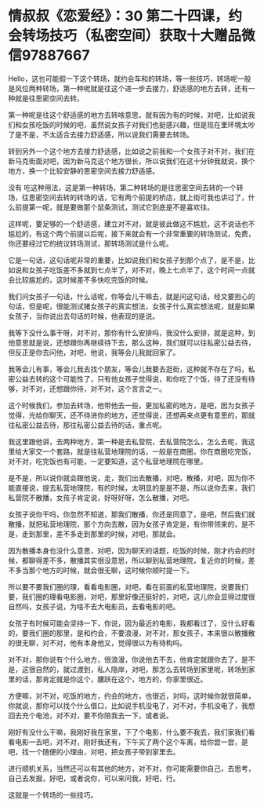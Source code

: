 # 情叔叔《恋爱经》：30 第二十四课，约会转场技巧（私密空间）获取十大赠品微信97887667

Hello，这也可能假一下这个转场，就约会车和的转场，等一些技巧，转场呢一般是风位两种转场，第一种呢就是往这个进一步去接力，舒适感的地方去转，还有一种就是往思密空间去转。

第一种呢是往这个舒适感的地方去转啥意思，就有因为有的时候，对吧，比如说我们和女孩吃饭的时候的吧，虽然说女孩子对我们也挺感兴趣，但是现在里环境太吵了是不是，不太适合去接力舒适感，所以说我们需要去转场。

转到另外一个这个地方去接力舒适感，比如说之前我和一个女孩子对不对，我们在新马克街面对吧，因为新马克这个地方很长，所以说我们在这十分钟我就说，换个地方，换一个比较安静的思密空间去接力舒适感。

没有 吃这种用法，这是第一种转场，第二种转场的是往思密空间去转的一个转场，往思密空间去转的转场的话，它有两个前提的桥店，就上街可我也讲过了，什么前提第一呢，就是要做那个鼠条测试，测试它到底是不是喜欢往。

这样呢，要足够的一个舒适感，建立对不对，就是彼此做这不尴尬，这不说话也不尴尬的，有这个两个前提以后呢，接下来就会有一个非常重要的转场测试，免费，你还要经过它的统议转场测试，那转场测试是什么呢。

它是一句话，这句话呢非常的重要，比如说我们和女孩子到那个点了，是不是，比如说和女孩子吃饭差不多就到七点半了，对不对，晚上七点半了，这个时间一点就会比较尴尬的，这时候差不多快吃完饭的时候。

我们问女孩子一句话，什么话呢，你等会儿干嘛去，就是问这句话，经文要担心的句话，但是呢，很能测试猪女孩子的真实想法，女孩子什么真实想法呢，就是如果女孩子，当你说出去句话的时候，他表现的是说。

我等下没什么事干呀，对不对，那你有什么安排吗，我没什么安排，就是这种，到他意思就是说，还想跟你再继续待下去，那么这种，我们就可以往私密公益去待，但反正是你去问他，对吧，他说，我等会儿我就回家了。

我等会儿有事，等会儿我去找个朋友，等会儿我要去逛街，这种就不存在了吗，私密公益去转的这个可能性了，只有他女孩子觉得说，和你吃了个饭，待了还没有待够，对不对，还想跟你待，对不对，这个言言之一。

这个时候我们，参加去转场，他带他去一些，更加私密的地方，是吧，因为女孩子觉得，光给你聊天，还不待进你的地方，还觉得说，还想再来点更有意思的，那就往私密公益去待，那往私密公益去待的话，重点呢。

我这里跟他讲，去两种地方，第一种是去私营院，去私营院怎么，怎么去呢，我这里给大家交一个套路，就是往私营地理院的话，一般是在商圈，你在商圈吃完饭，对不对，吃完饭也有可能，一定要知道，这个私营地理院在哪里。

是不是，所以说你就会跟他说，走，我们出去散播，对吧，散播，对吧，因为你不能直接说，提去私营地理院，有的时候，太明显的是是不是，所以说你去来，我们私营院不散播，女孩子肯定说，好呀好呀，怎么散播，对吧。

女孩子说你干吗，你忽然不知道，那我们散播，你还是同意了，是吧，然后我们就散播，就把私营地理院，那个方向去散，因为女孩子肯定是，有你带领来的，是不是，走到那里，差不多走到那里的时候，对吧，那就会。

因为散播本身也没什么意思，对吧，因为聊天的话题，吃饭的时候，刚才约会的时候，都聊得差不多，散播其实很没意思，所以聊到私营地理院，复近你的时候，差不多当那个地方的时候，就会很无聊，这时候你顺时提一下。

所以要不要我们圈的理，看看电影圈，对吧，看在前面的私营地理院，说要我们要，我们圈的理看电影圈，对吧，那里好像还挺好的，对吧，这儿你会显得过度很自然吗，女孩子说，为啥不去大电影员，去看电影的吧。

女孩子有时候可能会坚持一下，你说，因为最近的电影，我都看过了，没什么好看的，要我们圈的那里，是和约会，不要浪漫，对不对，那女孩子，本来很以散播散的很无聊，对不对，他有本身他又，觉得很以为有待构吗。

对不对，那你说有个什么地方，很浪漫，你说他去不去，他肯定就跟你去了，是不是，这很自然的，就过渡到，私人隐岸，对吧，那怎么去转场到家里呢，转场到家里的话，那肯定就是你这个，腰跃在这个，地方的，你家里很近。

方便嘛，对不对，吃饭的地方，约会的地方，也很近，对吗，这时候你就很简单，你就说，那你可以找个什么借口，比如说手机没电了，对不对，手机没电了，我想回去充个电池，对不对，要不你陪我去一下，或者说。

刚好有没什么干嘛，我刚好我在家里，下了个电影，什么要不我去，我们家我们看看电影一去吧，对不对，刚好我还有，下午买了两个这个车离，给你尝一尝，是吧，找一个随便的小理由，对吧，把女孩子带到家里去。

进行顺机关系，当然还可以有其他的地方，对不对，你可能需要你自己，去思考，自己去发掘，好吧，或者说你，可以来问我，好吧，行。

这就是一个转场的一些技巧。